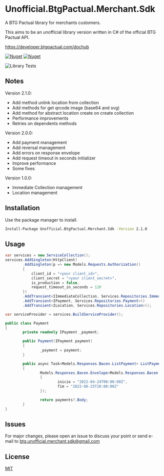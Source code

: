 # Unofficial.BtgPactual.Merchant.Sdk 

A BTG Pactual library for merchants customers.

This aims to be an unofficial library version written in C# of the official BTG Pactual API.

https://developer.btgpactual.com/dochub

[![Nuget](https://img.shields.io/nuget/dt/Unofficial.BtgPactual.Merchant.Sdk)](https://www.nuget.org/packages/Unofficial.BtgPactual.Merchant.Sdk)
[![Nuget](https://img.shields.io/nuget/v/Unofficial.BtgPactual.Merchant.Sdk)](https://www.nuget.org/packages/Unofficial.BtgPactual.Merchant.Sdk)

![Library Tests](https://user-images.githubusercontent.com/108108778/177191291-3082ee69-a839-4262-bebc-7b68631ab25e.JPG)

## Notes
Version 2.1.0:

- Add method unlink location from collection
- Add methods for get qrcode image (base64 and svg)
- Add method for abstract location create on create collection
- Performance improvements
- Retries on dependents methods

Version 2.0.0:

- Add payment management
- Add reversal management
- Add errors on response envelope
- Add request timeout in seconds initializer
- Improve performance
- Some fixes

Version 1.0.0:

- Immediate Collection management
- Location management

## Installation

Use the package manager to install.

```bash
Install-Package Unofficial.BtgPactual.Merchant.Sdk -Version 2.1.0
```

## Usage

```C#
var services = new ServiceCollection();
services.AddSingleton(HttpClient)
        .AddSingleton(p => new Models.Requests.Authorization() 
        { 
            client_id = "<your client_id>", 
            client_secret = "<your client_secret>",
            is_production = false,
            request_timeout_in_seconds = 120
        })
        .AddTransient<IImmediateCollection, Services.Repositories.ImmediateCollection>()
        .AddTransient<IPayment, Services.Repositories.Payment>()
        .AddTransient<ILocation, Services.Repositories.Location>();

var serviceProvider = services.BuildServiceProvider();

```

```C#
public class Payment
{
        private readonly IPayment _payment;

        public Payment(IPayment payment)
        {
                _payment = payment;
        }

        public async Task<Models.Responses.Bacen.ListPayment> ListPayment()
        {
                Models.Responses.Bacen.Envelope<Models.Responses.Bacen.ListPayment> payments = await _payment.ListAsync(new Models.Requests.Bacen.ListPayment()
                {
                        inicio = "2022-04-24T00:00:00Z",
                        fim = "2022-06-25T20:00:00Z"
                });

                return payments?.Body;
        }
}

```

## Issues
For major changes, please open an issue to discuss your point or send e-mail to btg.unofficial.merchant.sdk@gmail.com

## License
[MIT](https://choosealicense.com/licenses/mit/)
